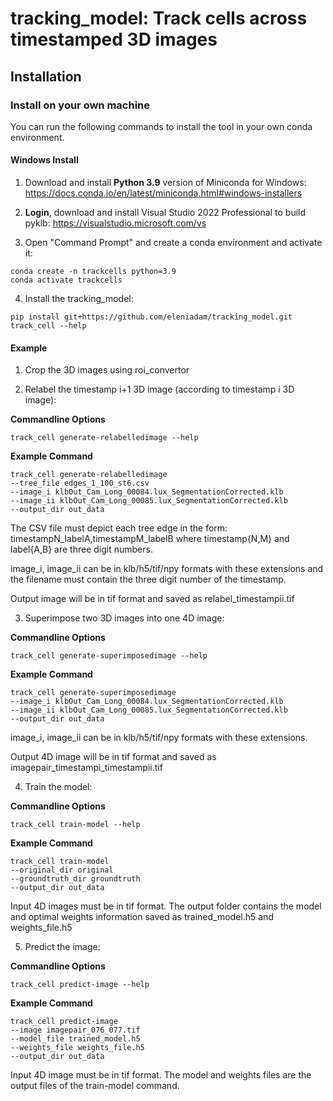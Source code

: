 # tracking_model: Track cells across timestamped 3D images

## Installation 

### Install on your own machine

You can run the following commands to install the tool in your own conda environment.

#### Windows Install

1. Download and install **Python 3.9** version of Miniconda for Windows: https://docs.conda.io/en/latest/miniconda.html#windows-installers

2. **Login**, download and install Visual Studio 2022 Professional to build pyklb: https://visualstudio.microsoft.com/vs 

3. Open "Command Prompt" and create a conda environment and activate it:
```
conda create -n trackcells python=3.9
conda activate trackcells
```

4. Install the tracking_model:
```
pip install git+https://github.com/eleniadam/tracking_model.git
track_cell --help
```

#### Example

1. Crop the 3D images using roi_convertor


2. Relabel the timestamp i+1 3D image (according to timestamp i 3D image): 

**Commandline Options**

```track_cell generate-relabelledimage --help```

**Example Command** 

```
track_cell generate-relabelledimage 
--tree_file edges_1_100_st6.csv 
--image_i klbOut_Cam_Long_00084.lux_SegmentationCorrected.klb 
--image_ii klbOut_Cam_Long_00085.lux_SegmentationCorrected.klb 
--output_dir out_data
```

The CSV file must depict each tree edge in the form: 
timestampN_labelA,timestampM_labelB
where timestamp{N,M} and label{A,B} are three digit numbers.

image_i, image_ii can be in klb/h5/tif/npy formats with these extensions and the filename must contain the three digit number of the timestamp.

Output image will be in tif format and saved as relabel_timestampii.tif


3. Superimpose two 3D images into one 4D image:

**Commandline Options**

```track_cell generate-superimposedimage --help```

**Example Command** 
```
track_cell generate-superimposedimage 
--image_i klbOut_Cam_Long_00084.lux_SegmentationCorrected.klb 
--image_ii klbOut_Cam_Long_00085.lux_SegmentationCorrected.klb 
--output_dir out_data
```

image_i, image_ii can be in klb/h5/tif/npy formats with these extensions.

Output 4D image will be in tif format and saved as imagepair_timestampi_timestampii.tif

4. Train the model:

**Commandline Options**

```track_cell train-model --help```

**Example Command** 
```
track_cell train-model 
--original_dir original 
--groundtruth_dir groundtruth 
--output_dir out_data
```

Input 4D images must be in tif format. 
The output folder contains the model and optimal weights information saved as trained_model.h5 and weights_file.h5

5. Predict the image:

**Commandline Options**

```track_cell predict-image --help```

**Example Command** 
```
track_cell predict-image 
--image imagepair_076_077.tif 
--model_file trained_model.h5 
--weights_file weights_file.h5 
--output_dir out_data
```

Input 4D image must be in tif format.
The model and weights files are the output files of the train-model command.


